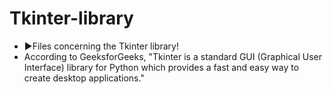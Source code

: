 # Tkinter-library

- ▶️Files concerning the Tkinter library!
- According to GeeksforGeeks, "Tkinter is a standard GUI (Graphical User Interface) library for Python which provides a fast and easy way to create desktop applications."
